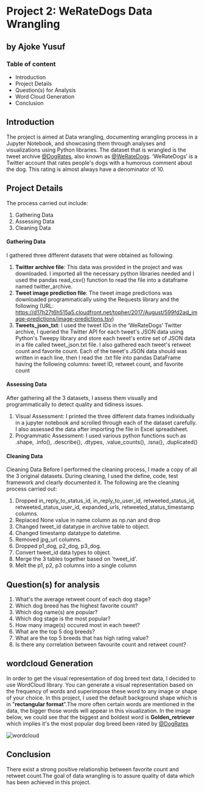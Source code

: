 # Project 2: WeRateDogs Data Wrangling
## by Ajoke Yusuf
### Table of content
- Introduction
- Project Details
- Question(s) for Analysis
- Word Cloud Generation
- Conclusion
## Introduction
The project is aimed at Data wrangling, documenting wrangling process in a Jupyter Notebook, 
and showcasing them through analyses and visualizations using Python libraries. 
The dataset that is wrangled is the tweet archive [@DogRates](https://twitter.com/dog_rates), also known as [@WeRateDogs](https://en.wikipedia.org/wiki/WeRateDogs). 
‘WeRateDogs’ is a Twitter account that rates people's dogs with a humorous comment about the dog.
This rating is almost always have a denominator of 10.

## Project Details
The process carried out include:
1. Gathering Data
2. Assessing Data
3. Cleaning Data

#### Gathering Data
I gathered three different datasets that were obtained as following:
1. **Twitter archive file**: This data was provided in the project and was downloaded. I imported all 
the necessary python libraries needed and I used the pandas read_csv() function to read the file 
into a dataframe named twitter_archive.
2. **Tweet image prediction file**: The tweet image predictions was downloaded programmatically 
using the Requests library and the following 
(URL: https://d17h27t6h515a5.cloudfront.net/topher/2017/August/599fd2ad_image-predictions/image-predictions.tsv)
3. **Tweets_json_txt**: I used the tweet IDs in the ‘WeRateDogs’ Twitter archive, I queried the 
Twitter API for each tweet's JSON data using Python's Tweepy library and store each tweet's 
entire set of JSON data in a file called tweet_json.txt file. I also gathered each tweet's retweet
count and favorite count.
Each of the tweet's JSON data should was written in each line, then I read the .txt file into 
pandas DataFrame having the following columns: tweet ID, retweet count, and favorite count

#### Assessing Data
After gathering all the 3 datasets, I assess them visually and programmatically to detect quality 
and tidiness issues.
1. Visual Assessment: I printed the three different data frames individually in a jupyter notebook 
and scrolled through each of the dataset carefully. I also assessed the data after importing the file 
in Excel spreadsheet.
2. Programmatic Assessment: I used various python functions such as .shape, .info(),
.describe(), .dtypes, .value_counts(), .isna(), .duplicated()

#### Cleaning Data
Cleaning Data
Before I performed the cleaning process, I made a copy of all the 3 original datasets. During 
cleaning, I used the define, code, test framework and clearly documented it.
The following are the cleaning process carried out:
1. Dropped in_reply_to_status_id, in_reply_to_user_id, retweeted_status_id,
retweeted_status_user_id, expanded_urls, retweeted_status_timestamp columns.
2. Replaced None value in name column as np.nan and drop
3. Changed tweet_id datatype in archive table to object.
4. Changed timestamp datatype to datetime.
5. Removed jpg_url columns.
6. Dropped p1_dog, p2_dog, p3_dog.
7. Convert tweet_id data types to object.
8. Merge the 3 tables together based on 'tweet_id'.
9. Melt the p1, p2, p3 columns into a single column

## Question(s) for analysis
1. What's the average retweet count of each dog stage?
2. Which dog breed has the highest favorite count?
3. Which dog name(s) are popular?
4. Which dog stage is the most popular?
5. How many image(s) occured most in each tweet?
6. What are the top 5 dog breeds?
7. What are the top 5 breeds that has high rating value?
8. Is there any correlation between favourite count and retweet count?

## wordcloud Generation
In order to get the visual representation of dog breed text data, I decided to use WordCloud library. You can generate a visual representation based on the frequency of words and superimpose these word to any image or shape of your choice. In this project, I used the default background shape which is in "**rectangular format**".The more often certain words are mentioned in the data, the bigger those words will appear in this visualization.
In the image below, we could see that the biggest and boldest word is **Golden_retriever** which implies it's the most popular dog breed been rated by [@DogRates](https://twitter.com/dog_rates)

![wordcloud](https://user-images.githubusercontent.com/71567200/192900882-c58c3da8-75fe-4d6c-896a-277abcb90cb1.png)

## Conclusion
There exist a strong positive relationship between favorite count and retweet count.The goal of data wrangling is to assure quality of data  which has been achieved in
this project.
